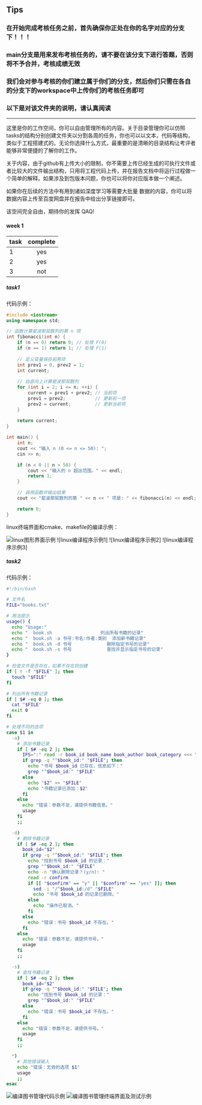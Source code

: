 ## Tips
### 在开始完成考核任务之前，首先确保你正处在你的名字对应的分支下！！！

### main分支是用来发布考核任务的，请不要在该分支下进行答题，否则将不予合并，考核成绩无效

### 我们会对参与考核的你们建立属于你们的分支，然后你们只需在各自的分支下的workspace中上传你们的考核任务即可
### 以下是对该文件夹的说明，请认真阅读
*****

这里是你的工作空间，你可以自由管理所有的内容。关于目录管理你可以仿照tasks的结构分别创建文件夹以分割各周的任务，你也可以以文本，代码等结构，类似于工程搭建式的。无论你选择什么方式，最重要的是清晰的目录结构让考评者能够非常便捷的了解你的工作。 

关于内容，由于github有上传大小的限制，你不需要上传已经生成的可执行文件或者比较大的文件输出结构，只用将工程代码上传，并在报告文档中将运行过程做一个简单的解释。如果涉及到包版本问题，你也可以将你对应版本做一个阐述。 

如果你在后续的方法中有用到诸如深度学习等需要大批量 数据的内容，你可以将数据内容上传至百度网盘并在报告中给出分享链接即可。

该空间完全自由，期待你的发挥 QAQ!

#### week 1
|task|complete|
|:---|:--:|
|1|yes|
|2|yes|
|3|not|

##### task1
代码示例：
```cpp
#include <iostream>
using namespace std;

// 函数计算斐波那契数列的第 n 项
int fibonacci(int n) {
    if (n == 0) return 0; // 处理 F(0)
    if (n == 1) return 1; // 处理 F(1)
    
    // 定义变量保存前两项
    int prev1 = 0, prev2 = 1;
    int current;
    
    // 自底向上计算斐波那契数列
    for (int i = 2; i <= n; ++i) {
        current = prev1 + prev2; // 当前项
        prev1 = prev2;           // 更新前一项
        prev2 = current;         // 更新当前项
    }
    
    return current;
}

int main() {
    int n;
    cout << "输入 n (0 <= n <= 50): ";
    cin >> n;

    if (n < 0 || n > 50) {
        cout << "输入的 n 超出范围。" << endl;
        return 1;
    }

    // 调用函数并输出结果
    cout << "斐波那契数列的第 " << n << " 项是: " << fibonacci(n) << endl;

    return 0;
}
```

linux终端界面和cmake、makefile的编译示例：

![linux图形界面示例](https://github.com/nulidedoupier/Tutorial_2024/blob/main/workspace/image/1.png)
![linux编译程序示例1]
![linux编译程序示例2]
![linux编译程序示例3]

##### task2
代码示例：
```sh
#!/bin/bash

# 文件名
FILE="books.txt"

# 用法提示
usage() {
  echo "Usage:"
  echo "  book.sh                  列出所有书籍的记录"
  echo "  book.sh -a 书号:书名:作者:类别  添加新书籍记录"
  echo "  book.sh -d 书号             删除指定书号的记录"
  echo "  book.sh -s 书号             查找并显示指定书号的记录"
}

# 检查文件是否存在，如果不存在则创建
if [ ! -f "$FILE" ]; then
  touch "$FILE"
fi

# 列出所有书籍记录
if [ $# -eq 0 ]; then
  cat "$FILE"
  exit 0
fi

# 处理不同的选项
case $1 in
  -a)
    # 添加书籍记录
    if [ $# -eq 2 ]; then
      IFS=":" read -r book_id book_name book_author book_category <<< "$2"
      if grep -q "^$book_id:" "$FILE"; then
        echo "书号 $book_id 已存在，信息如下："
        grep "^$book_id:" "$FILE"
      else
        echo "$2" >> "$FILE"
        echo "书籍记录已添加：$2"
      fi
    else
      echo "错误：参数不足，请提供书籍信息。"
      usage
    fi
    ;;

  -d)
    # 删除书籍记录
    if [ $# -eq 2 ]; then
      book_id="$2"
      if grep -q "^$book_id:" "$FILE"; then
        echo "找到书号 $book_id 的记录："
        grep "^$book_id:" "$FILE"
        echo -n "确认删除记录？(y/n): "
        read -r confirm
        if [[ "$confirm" == "y" || "$confirm" == "yes" ]]; then
          sed -i "/^$book_id:/d" "$FILE"
          echo "书号 $book_id 的记录已删除。"
        else
          echo "操作已取消。"
        fi
      else
        echo "错误：书号 $book_id 不存在。"
      fi
    else
      echo "错误：参数不足，请提供书号。"
      usage
    fi
    ;;

  -s)
    # 查找书籍记录
    if [ $# -eq 2 ]; then
      book_id="$2"
      if grep -q "^$book_id:" "$FILE"; then
        echo "找到书号 $book_id 的记录："
        grep "^$book_id:" "$FILE"
      else
        echo "错误：书号 $book_id 不存在。"
      fi
    else
      echo "错误：参数不足，请提供书号。"
      usage
    fi
    ;;

  *)
    # 其他错误输入
    echo "错误：无效的选项 $1"
    usage
    ;;
esac
```
![编译图书管理代码示例](https://github.com/nulidedoupier/Tutorial_2024/blob/main/workspace/image/1.png)
![编译图书管理终端界面及测试示例]()


